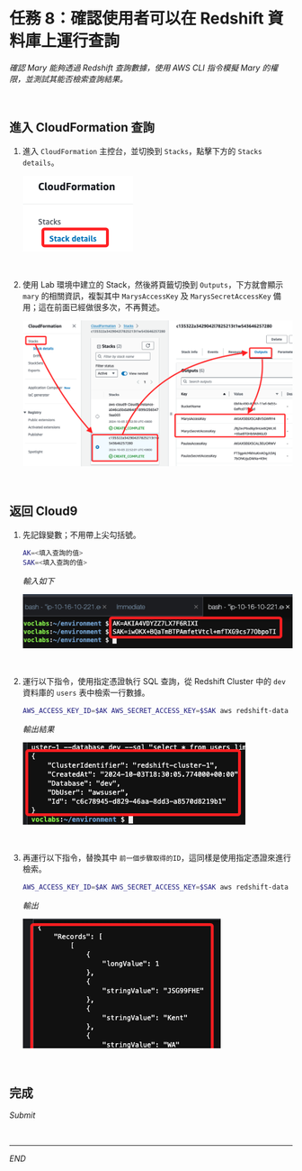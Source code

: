 # 任務 8：確認使用者可以在 Redshift 資料庫上運行查詢

_確認 Mary 能夠透過 Redshift 查詢數據，使用 AWS CLI 指令模擬 Mary 的權限，並測試其能否檢索查詢結果。_

<br>

## 進入 CloudFormation 查詢

1. 進入 `CloudFormation` 主控台，並切換到 `Stacks`，點擊下方的 `Stacks details`。

    ![](images/img_63.png)

<br>

2. 使用 Lab 環境中建立的 Stack，然後將頁籤切換到 `Outputs`，下方就會顯示 `mary` 的相關資訊，複製其中 `MarysAccessKey` 及 `MarysSecretAccessKey` 備用；這在前面已經做很多次，不再贅述。

    ![](images/img_57.png)

<br>

## 返回 Cloud9

1. 先記錄變數；不用帶上尖勾括號。

    ```bash
    AK=<填入查詢的值>
    SAK=<填入查詢的值>
    ```

    _輸入如下_

    ![](images/img_64.png)

<br>

2. 運行以下指令，使用指定憑證執行 SQL 查詢，從 Redshift Cluster 中的 `dev` 資料庫的 `users` 表中檢索一行數據。

    ```bash
    AWS_ACCESS_KEY_ID=$AK AWS_SECRET_ACCESS_KEY=$SAK aws redshift-data execute-statement --region us-east-1 --db-user awsuser --cluster-identifier redshift-cluster-1 --database dev --sql "select * from users limit 1"
    ```

    _輸出結果_

    ![](images/img_65.png)

<br>

3. 再運行以下指令，替換其中 `前一個步驟取得的ID`，這同樣是使用指定憑證來進行檢索。

    ```bash
    AWS_ACCESS_KEY_ID=$AK AWS_SECRET_ACCESS_KEY=$SAK aws redshift-data get-statement-result  --id <前一個步驟取得的ID> --region us-east-1
    ```

    _輸出_

    ![](images/img_66.png)

<br>

## 完成

_Submit_

<br>

___

_END_